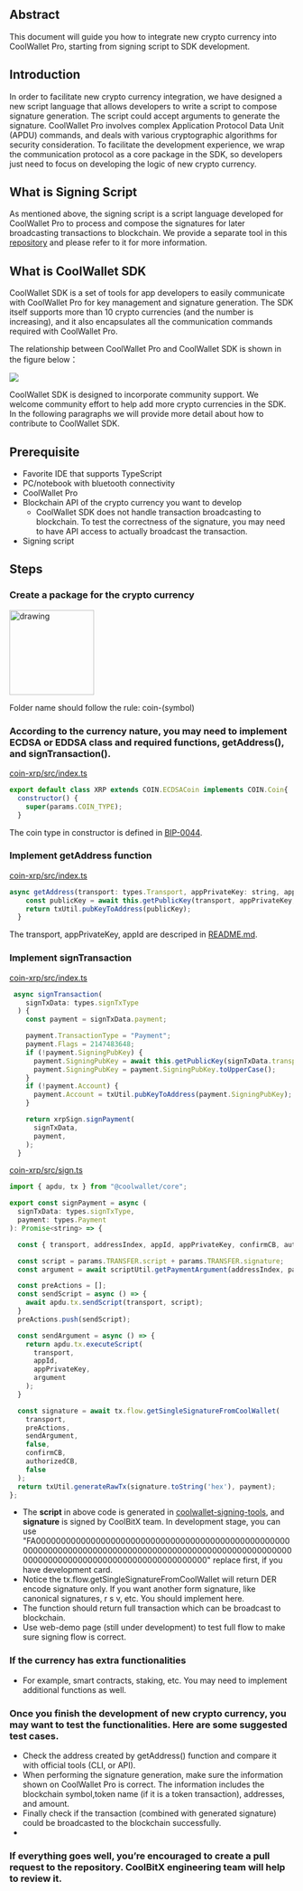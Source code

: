 ## Abstract

This document will guide you how to integrate new crypto currency into CoolWallet Pro, starting from signing script to SDK development.

## Introduction

In order to facilitate new crypto currency integration, we have designed a new script language that allows developers to write a script to compose signature generation. The script could accept arguments to generate the signature.
CoolWallet Pro involves complex Application Protocol Data Unit (APDU) commands, and deals with various cryptographic algorithms for security consideration. To facilitate the development experience, we wrap the communication protocol as a core package in the SDK, so developers just need to focus on developing the logic of new crypto currency.

## What is Signing Script 

As mentioned above, the signing script is a script language developed for CoolWallet Pro to process and compose the signatures for later broadcasting transactions to blockchain. We provide a separate tool in this [repository](https://github.com/CoolBitX-Technology/coolwallet-signing-tools) and please refer to it for more information.
## What is CoolWallet SDK

CoolWallet SDK is a set of tools for app developers to easily communicate with CoolWallet Pro for key management and signature generation. The SDK itself supports more than 10 crypto currencies (and the number is increasing), and it also encapsulates all the communication commands required with CoolWallet Pro.

The relationship between CoolWallet Pro and CoolWallet SDK is shown in the figure below：

![](./pics/architecture.png)

CoolWallet SDK is designed to incorporate community support. We welcome community effort to help add more crypto currencies in the SDK. In the following paragraphs we will provide more detail about how to contribute to CoolWallet SDK.

## Prerequisite

* Favorite IDE that supports TypeScript
* PC/notebook with bluetooth connectivity
* CoolWallet Pro
* Blockchain API of the crypto currency you want to develop
	* CoolWallet SDK does not handle transaction broadcasting to blockchain. To test the correctness of the signature, you may need to have API access to actually broadcast the transaction.
* Signing script

## Steps

### Create a package for the crypto currency
<img src="./pics/folder.png" alt="drawing" width="150"/>

Folder name should follow the rule: coin-(symbol)
	
### According to the currency nature, you may need to implement ECDSA or EDDSA class and required functions, getAddress(), and signTransaction().

[coin-xrp/src/index.ts](./packages/coin-xrp/src/index.ts)

```javascript
export default class XRP extends COIN.ECDSACoin implements COIN.Coin{
  constructor() {
    super(params.COIN_TYPE);
  }
```
The coin type in constructor is defined in [BIP-0044](https://github.com/satoshilabs/slips/blob/master/slip-0044.md).

### Implement getAddress function
 
[coin-xrp/src/index.ts](./packages/coin-xrp/src/index.ts)

```javascript
async getAddress(transport: types.Transport, appPrivateKey: string, appId: string, addressIndex: number): Promise<string> {
    const publicKey = await this.getPublicKey(transport, appPrivateKey, appId, addressIndex);
    return txUtil.pubKeyToAddress(publicKey);
  }
```
The transport, appPrivateKey, appId are descriped in [README.md](./README.md).

### Implement signTransaction

[coin-xrp/src/index.ts](./packages/coin-xrp/src/index.ts)
	
```javascript
 async signTransaction(
    signTxData: types.signTxType
  ) {
    const payment = signTxData.payment;

    payment.TransactionType = "Payment";
    payment.Flags = 2147483648;
    if (!payment.SigningPubKey) {
      payment.SigningPubKey = await this.getPublicKey(signTxData.transport, signTxData.appPrivateKey, signTxData.appId, signTxData.addressIndex);
      payment.SigningPubKey = payment.SigningPubKey.toUpperCase();
    }
    if (!payment.Account) {
      payment.Account = txUtil.pubKeyToAddress(payment.SigningPubKey);
    }

    return xrpSign.signPayment(
      signTxData,
      payment,
    );
  }
```

[coin-xrp/src/sign.ts](./packages/coin-xrp/src/sign.ts)

```javascript
import { apdu, tx } from "@coolwallet/core";

export const signPayment = async (
  signTxData: types.signTxType,
  payment: types.Payment
): Promise<string> => {

  const { transport, addressIndex, appId, appPrivateKey, confirmCB, authorizedCB } = signTxData

  const script = params.TRANSFER.script + params.TRANSFER.signature;
  const argument = await scriptUtil.getPaymentArgument(addressIndex, payment);

  const preActions = [];
  const sendScript = async () => {
    await apdu.tx.sendScript(transport, script);
  }
  preActions.push(sendScript);

  const sendArgument = async () => {
    return apdu.tx.executeScript(
      transport,
      appId,
      appPrivateKey,
      argument
    );
  }

  const signature = await tx.flow.getSingleSignatureFromCoolWallet(
    transport,
    preActions,
    sendArgument,
    false,
    confirmCB,
    authorizedCB,
    false
  );
  return txUtil.generateRawTx(signature.toString('hex'), payment);
};
```

* The **script** in above code is generated in  [coolwallet-signing-tools](https://github.com/CoolBitX-Technology/coolwallet-signing-tools), and **signature** is
signed by CoolBitX team. In development stage, you can use "FA0000000000000000000000000000000000000000000000000000000000000000000000000000000000000000000000000000000000000000000000000000000000000000000000" replace first, if you have development card.
* Notice the tx.flow.getSingleSignatureFromCoolWallet will return DER encode signature only. If you want another form signature, like canonical signatures, r s v, etc. You should implement here.
* The function should return full transaction which can be broadcast to blockchain.
* Use web-demo page (still under development) to test full flow to make sure signing flow is correct.

### If the currency has extra functionalities
* For example, smart contracts, staking, etc. You may need to implement additional functions as well.

### Once you finish the development of new crypto currency, you may want to test the functionalities. Here are some suggested test cases.
* Check the address created by getAddress() function and compare it with official tools (CLI, or API).
* When performing the signature generation, make sure the information shown on CoolWallet Pro is correct. The information includes the blockchain symbol,token name (if it is a token transaction), addresses, and amount.
* Finally check if the transaction (combined with generated signature) could be broadcasted to the blockchain successfully.
* 
 
### If everything goes well, you’re encouraged to create a pull request to the repository. CoolBitX engineering team will help to review it.